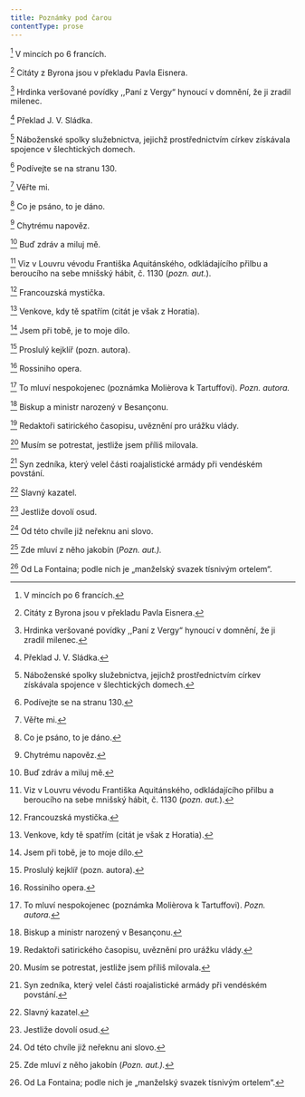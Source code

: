 ```yaml
---
title: Poznámky pod čarou
contentType: prose
---
```


<section>

[^1] V mincích po 6 francích.

[^2] Citáty z Byrona jsou v překladu Pavla Eisnera.

[^3] Hrdinka veršované povídky ,,Paní z Vergy“ hynoucí v domnění, že ji zradil milenec.

[^4] Překlad J. V. Sládka.

[^5] Náboženské spolky služebnictva, jejichž prostřednictvím církev získávala spojence v šlechtických domech.

[^6] Podívejte se na stranu 130.

[^7] Věřte mi.

[^8] Co je psáno, to je dáno.

[^9] Chytrému napověz.

[^10] Buď zdráv a miluj mě.

[^11] Viz v Louvru vévodu Františka Aquitánského, odkládajícího přilbu a beroucího na sebe mnišský hábit, č. 1130 (_pozn. aut._).

[^12] Francouzská mystička.

[^13] Venkove, kdy tě spatřím (citát je však z Horatia).

[^14] Jsem při tobě, je to moje dílo.

[^15] Proslulý kejklíř (pozn. autora).

[^16] Rossiniho opera.

[^17] To mluví nespokojenec (poznámka Molièrova k Tartuffovi). _Pozn. autora._

[^18] Biskup a ministr narozený v Besançonu.

[^19] Redaktoři satirického časopisu, uvěznění pro urážku vlády.

[^20] Musím se potrestat, jestliže jsem příliš milovala.

[^21] Syn zedníka, který velel části roajalistické armády při vendéském povstání.

[^22] Slavný kazatel.

[^23] Jestliže dovolí osud.

[^24] Od této chvíle již neřeknu ani slovo.

[^25] Zde mluví z něho jakobín (_Pozn. aut.)._

[^26] Od La Fontaina; podle nich je „manželský svazek tísnivým ortelem“.

</section>

[^1]: V mincích po 6 francích.

[^2]: Citáty z Byrona jsou v překladu Pavla Eisnera.

[^3]: Hrdinka veršované povídky ,,Paní z Vergy“ hynoucí v domnění, že ji zradil milenec.

[^4]: Překlad J. V. Sládka.

[^5]: Náboženské spolky služebnictva, jejichž prostřednictvím církev získávala spojence v šlechtických domech.

[^6]: Podívejte se na stranu 130.

[^7]: Věřte mi.

[^8]: Co je psáno, to je dáno.

[^9]: Chytrému napověz.

[^10]: Buď zdráv a miluj mě.

[^11]: Viz v Louvru vévodu Františka Aquitánského, odkládajícího přilbu a beroucího na sebe mnišský hábit, č. 1130 (_pozn. aut._).

[^12]: Francouzská mystička.

[^13]: Venkove, kdy tě spatřím (citát je však z Horatia).

[^14]: Jsem při tobě, je to moje dílo.

[^15]: Proslulý kejklíř (pozn. autora).

[^16]: Rossiniho opera.

[^17]: To mluví nespokojenec (poznámka Molièrova k Tartuffovi). _Pozn. autora._

[^18]: Biskup a ministr narozený v Besançonu.

[^19]: Redaktoři satirického časopisu, uvěznění pro urážku vlády.

[^20]: Musím se potrestat, jestliže jsem příliš milovala.

[^21]: Syn zedníka, který velel části roajalistické armády při vendéském povstání.

[^22]: Slavný kazatel.

[^23]: Jestliže dovolí osud.

[^24]: Od této chvíle již neřeknu ani slovo.

[^25]: Zde mluví z něho jakobín (_Pozn. aut.)._

[^26]: Od La Fontaina; podle nich je „manželský svazek tísnivým ortelem“.
